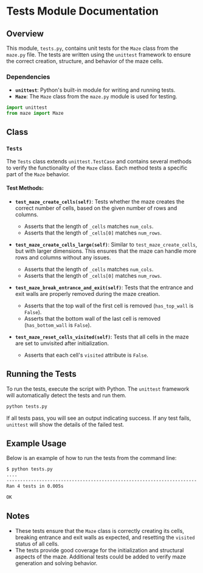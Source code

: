 # Tests Module Documentation

## Overview
This module, `tests.py`, contains unit tests for the `Maze` class from the `maze.py` file. The tests are written using the `unittest` framework to ensure the correct creation, structure, and behavior of the maze cells.

### Dependencies
- **`unittest`**: Python's built-in module for writing and running tests.
- **`Maze`**: The `Maze` class from the `maze.py` module is used for testing.

```python
import unittest
from maze import Maze
```

## Class

### `Tests`
The `Tests` class extends `unittest.TestCase` and contains several methods to verify the functionality of the `Maze` class. Each method tests a specific part of the `Maze` behavior.

#### Test Methods:

- **`test_maze_create_cells(self)`**: Tests whether the maze creates the correct number of cells, based on the given number of rows and columns.
  - Asserts that the length of `_cells` matches `num_cols`.
  - Asserts that the length of `_cells[0]` matches `num_rows`.

- **`test_maze_create_cells_large(self)`**: Similar to `test_maze_create_cells`, but with larger dimensions. This ensures that the maze can handle more rows and columns without any issues.
  - Asserts that the length of `_cells` matches `num_cols`.
  - Asserts that the length of `_cells[0]` matches `num_rows`.

- **`test_maze_break_entrance_and_exit(self)`**: Tests that the entrance and exit walls are properly removed during the maze creation.
  - Asserts that the top wall of the first cell is removed (`has_top_wall` is `False`).
  - Asserts that the bottom wall of the last cell is removed (`has_bottom_wall` is `False`).

- **`test_maze_reset_cells_visited(self)`**: Tests that all cells in the maze are set to unvisited after initialization.
  - Asserts that each cell's `visited` attribute is `False`.

## Running the Tests
To run the tests, execute the script with Python. The `unittest` framework will automatically detect the tests and run them.

```bash
python tests.py
```

If all tests pass, you will see an output indicating success. If any test fails, `unittest` will show the details of the failed test.

## Example Usage
Below is an example of how to run the tests from the command line:

```bash
$ python tests.py
....
----------------------------------------------------------------------
Ran 4 tests in 0.005s

OK
```

## Notes
- These tests ensure that the `Maze` class is correctly creating its cells, breaking entrance and exit walls as expected, and resetting the `visited` status of all cells.
- The tests provide good coverage for the initialization and structural aspects of the maze. Additional tests could be added to verify maze generation and solving behavior.

